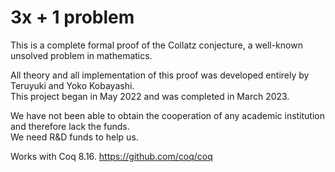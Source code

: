 # 3x + 1 problem

This is a complete formal proof of the Collatz conjecture, a well-known unsolved problem in mathematics.

  All theory and all implementation of this proof was developed entirely by Teruyuki and Yoko Kobayashi.  
  This project began in May 2022 and was completed in March 2023.

  We have not been able to obtain the cooperation of any academic institution and therefore lack the funds.  
  We need R&D funds to help us.

Works with Coq 8.16. https://github.com/coq/coq


